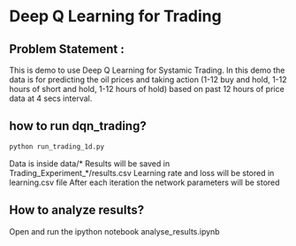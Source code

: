 # Deep Q Learning for Trading
## Problem Statement :
This is demo to use Deep Q Learning for Systamic Trading. In this demo the data is for predicting the oil prices and taking action (1-12 buy and hold, 1-12 hours of short and hold, 1-12 hours of hold) based on past 12 hours of price data at 4 secs interval.
## how to run dqn_trading?
```bash
python run_trading_1d.py
```
Data is inside data/*
Results will be saved in Trading_Experiment_*/results.csv
Learning rate and loss will be stored in learning.csv file
After each iteration the network parameters will be stored
## How to analyze results?
Open and run the ipython notebook analyse_results.ipynb
